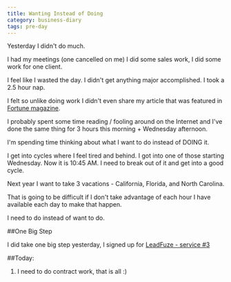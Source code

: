 ```yaml
---
title: Wanting Instead of Doing
category: business-diary
tags: pre-day
---
```


Yesterday I didn't do much.

I had my meetings (one cancelled on me) I did some sales work, I did some work for one client.

I feel like I wasted the day. I didn't get anything major accomplished. I took a 2.5 hour nap.

I felt so unlike doing work I didn't even share my article that was featured in [Fortune magazine](http://fortune.com/2015/10/29/entrepreneurs-startups-financial-trouble/).

I probably spent some time reading / fooling around on the Internet and I've done the same thing for 3 hours this morning + Wednesday afternoon.

I'm spending time thinking about what I want to do instead of DOING it.

I get into cycles where I feel tired and behind. I got into one of those starting Wednesday. Now it is 10:45 AM. I need to break out of it and get into a good cycle.

Next year I want to take 3 vacations - California, Florida, and North Carolina.

That is going to be difficult if I don't take advantage of each hour I have available each day to make that happen.

I need to do instead of want to do.

##One Big Step

I did take one big step yesterday, I signed up for [LeadFuze - service #3](http://www.sweetfishmedia.com/productized-services/)


##Today:

 1. I need to do contract work, that is all :)


